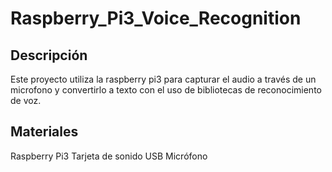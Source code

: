 # Raspberry_Pi3_Voice_Recognition
## Descripción
Este proyecto utiliza la raspberry pi3 para capturar el audio a través de un microfono y convertirlo a texto con el uso de bibliotecas de reconocimiento de voz.

## Materiales
Raspberry Pi3
Tarjeta de sonido USB
Micrófono

